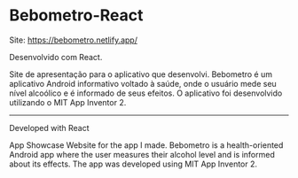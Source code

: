 # Bebometro-React 

Site: https://bebometro.netlify.app/

Desenvolvido com React.

Site de apresentação para o aplicativo que desenvolvi. Bebometro é um aplicativo Android informativo voltado à saúde, onde o usuário mede seu nível alcoólico e é informado de seus efeitos. O aplicativo foi desenvolvido utilizando o MIT App Inventor 2.

_________________________________________________________________________________________________________________________________________

Developed with React

App Showcase Website for the app I made. Bebometro is a health-oriented Android app where the user measures their alcohol level and is informed about its effects. The app was developed using MIT App Inventor 2.
